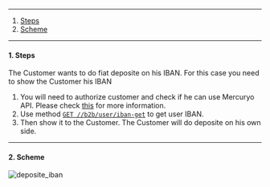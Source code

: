 ***

1. [Steps](README.md#1-steps)
2. [Scheme](README.md#2-scheme)

***

#### 1. Steps
The Customer wants to do fiat deposite on his IBAN. For this case you need to show the Customer his IBAN
1. You will need to authorize customer and check if he can use Mercuryo API. Please check [this](https://github.com/mercuryoio/Commercial-API/blob/master/Login/README.md) for more information.
2. Use method [`GET //b2b/user/iban-get`]() to get user IBAN.
3. Then show it to the Customer. The Customer will do deposite on his own side.

***

#### 2. Scheme

![deposite_iban]()
